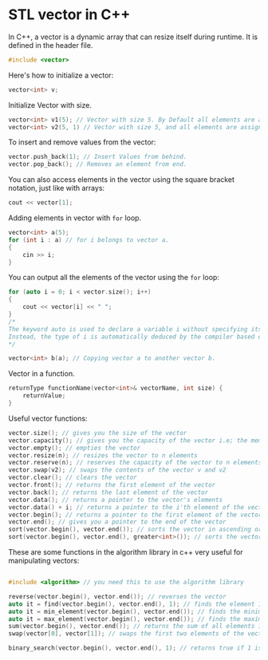 # STL vector in C++

In C++, a vector is a dynamic array that can resize itself during runtime. It is defined in the <vector> header file.

```cpp
#include <vector>
```

Here's how to initialize a vector:

```cpp
vector<int> v;
```

Initialize Vector with size.

```cpp
vector<int> v1(5); // Vector with size 5. By Default all elements are assigned as 0.
vector<int> v2(5, 1) // Vector with size 5, and all elements are assigned as 1.
```

To insert and remove values from the vector:

```cpp
vector.push_back(1); // Insert Values from behind.
vector.pop_back(); // Removes an element from end.
```

You can also access elements in the vector using the square bracket notation, just like with arrays:

```cpp
cout << vector[1];
```

Adding elements in vector with `for` loop.

```cpp
vector<int> a(5);
for (int i : a) // for i belongs to vector a.
{
    cin >> i;
}
```

You can output all the elements of the vector using the `for` loop:

```cpp
for (auto i = 0; i < vector.size(); i++)
{
    cout << vector[i] << " ";
}
/*
The keyword auto is used to declare a variable i without specifying its type explicitly.
Instead, the type of i is automatically deduced by the compiler based on the type of the container.
*/
```

```cpp
vector<int> b(a); // Copying vector a to another vector b.
```

Vector in a function.

```cpp
returnType functionName(vector<int>& vectorName, int size) {
    returnValue;
}
```

Useful vector functions:

```cpp
vector.size(); // gives you the size of the vector
vector.capacity(); // gives you the capacity of the vector i.e; the memory allocated to it.
vector.empty(); // empties the vector
vector.resize(n); // resizes the vector to n elements
vector.reserve(n); // reserves the capacity of the vector to n elements
vector.swap(v2); // swaps the contents of the vector v and v2
vector.clear(); // clears the vector
vector.front(); // returns the first element of the vector
vector.back(); // returns the last element of the vector
vector.data(); // returns a pointer to the vector's elements
vector.data() + i; // returns a pointer to the i'th element of the vector
vector.begin(); // returns a pointer to the first element of the vector
vector.end(); // gives you a pointer to the end of the vector
sort(vector.begin(), vector.end()); // sorts the vector in ascending order comes from STL
sort(vector.begin(), vector.end(), greater<int>()); // sorts the vector in descending order comes from STL
```

These are some functions in the algorithm library in c++ very useful for manipulating vectors:

```cpp

#include <algorithm> // you need this to use the algorithm library

reverse(vector.begin(), vector.end()); // reverses the vector
auto it = find(vector.begin(), vector.end(), 1); // finds the element 1 in the vector
auto it = min_element(vector.begin(), vector.end()); // finds the minimum element in the vector
auto it = max_element(vector.begin(), vector.end()); // finds the maximum element in the vector
sum(vector.begin(), vector.end()); // returns the sum of all elements in the vector
swap(vector[0], vector[1]); // swaps the first two elements of the vector

binary_search(vector.begin(), vector.end(), 1); // returns true if 1 is in the vector, false otherwise
```
